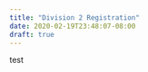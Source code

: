 ```yaml
---
title: "Division 2 Registration"
date: 2020-02-19T23:48:07-08:00
draft: true
---
```

<!--more-->
<div id="bbox-root">
test
</div>
<script type="text/javascript">
  print "hello";
  window.bboxInit = function () { bbox.showForm('4f0daac2-91a5-4f5e-9fcf-937f95dfe1fb'); };
  (function () {
    var e = document.createElement('script'); e.async = true;
    e.src = 'https://bbox.blackbaudhosting.com/webforms/bbox-min.js';
    document.getElementsByTagName('head')[0].appendChild(e);
    } ());
</script>
